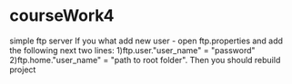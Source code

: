 # courseWork4

simple ftp server
If you what add new user - open ftp.properties and add the following next two lines: 
1)ftp.user."user_name" = "password" 
2)ftp.home."user_name" = "path to root folder". Then you should rebuild project
